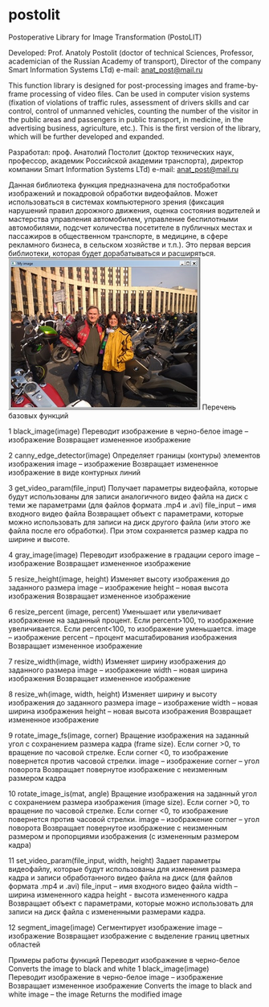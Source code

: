 # postolit
Postoperative Library for Image Transformation (PostoLIT)

Developed: Prof. Anatoly Postolit 
(doctor of technical Sciences, Professor, academician of the Russian Academy of transport),
Director of the company Smart Information Systems LTd)
e-mail: anat_post@mail.ru

This function library is designed for post-processing images and frame-by-frame processing of video files. Can be used in computer vision systems (fixation of violations of traffic rules, assessment of drivers skills and car control, control of unmanned vehicles, counting the number of the visitor in the public areas and passengers in public transport, in medicine, in the advertising business, agriculture, etc.).
This is the first version of the library, which will be further developed and expanded.

Разработал: проф. Анатолий Постолит 
          (доктор технических наук, профессор, академик Российской академии транспорта),
          директор компании Smart Information Systems LTd)
 e-mail: anat_post@mail.ru

Данная библиотека функция предназначена для постобработки изображений и покадровой обработки видеофайлов. Может использоваться в системах компьютерного зрения (фиксация нарушений правил дорожного движения, оценка состояния водителей и мастерства управления автомобилем, управление беспилотными автомобилями, подсчет количества посетителе в публичных местах и пассажиров в общественном транспорте,  в медицине, в сфере рекламного бизнеса, в сельском хозяйстве и т.п.).
Это первая версия библиотеки, которая будет дорабатываться и расширяться.
![alt text](images/Input_im.jpg "Исходное изображение")
Перечень базовых функций

1	black_image(image)	Переводит изображение в черно-белое	image – изображение
Возвращает измененное изображение

2	canny_edge_detector(image)	Определяет границы (контуры) элементов изображения	image – изображение
Возвращает измененное изображение в виде контурных линий

3	get_video_param(file_input)	Получает параметры видеофайла, которые будут использованы для записи  аналогичного видео файла на диск с теми же параметрами (для файлов формата .mp4 и .avi)	file_input – имя входного видео файла
Возвращает объект с параметрами, которые можно использовать для записи на диск другого файла (или этого же файла после его обработки). При этом сохраняется размер кадра по ширине и высоте.

4	gray_image(image)	Переводит изображение в градации серого	image – изображение
Возвращает измененное изображение

5	resize_height(image, height)	Изменяет высоту изображения до заданного размера	image – изображение
height – новая высота изображения
Возвращает измененное изображение

6	resize_percent (image, percent)
	Уменьшает или увеличивает изображение на заданный процент. Если percent>100, то изображение увеличивается. Если percent<100, то изображение уменьшается.	image – изображение
percent – процент масштабирования изображения
Возвращает измененное изображение

7	resize_width(image, width)	Изменяет ширину изображения до заданного размера	image – изображение
width – новая ширина изображения
Возвращает измененное изображение

8	resize_wh(image, width, height)	Изменяет ширину и высоту изображения до заданного размера	image – изображение
width – новая ширина изображения
height – новая высота изображения
Возвращает измененное изображение

9	rotate_image_fs(image, corner)	Вращение изображения на заданный угол с сохранением размера кадра (frame size). Если corner >0, то вращение по часовой стрелке. Если corner <0, то изображение повернется против часовой стрелки.	image – изображение
corner – угол поворота
Возвращает повернутое изображение с неизменным размером кадра

10	 rotate_image_is(mat, angle)	Вращение изображения на заданный угол с сохранением размера изображения (image size). Если corner >0, то вращение по часовой стрелке. Если corner <0, то изображение повернется против часовой стрелки.	image – изображение
corner – угол поворота
Возвращает повернутое изображение с неизменным размером и пропорциями изображения (с измененным размером кадра)

11	set_video_param(file_input, width, height)	Задает параметры видеофайлу, которые будут использованы для изменения размера кадра и записи  обработанного видео файла на диск (для файлов формата .mp4 и .avi)	file_input – имя входного видео файла
width – ширина измененного кадра
height - высота измененного кадра
Возвращает объект с параметрами, которые можно использовать для записи на диск файла с измененными размерами кадра.

12	segment_image(image)	Сегментирует изображение	image – изображение
Возвращает изображение с выделение границ цветных областей

Примеры работы функций
Переводит изображение в черно-белое
Converts the image to black and white
1	black_image(image)	
Переводит изображение в черно-белое	image – изображение
Возвращает измененное изображение
Converts the image to black and white	image – the image
Returns the modified image


 
 
